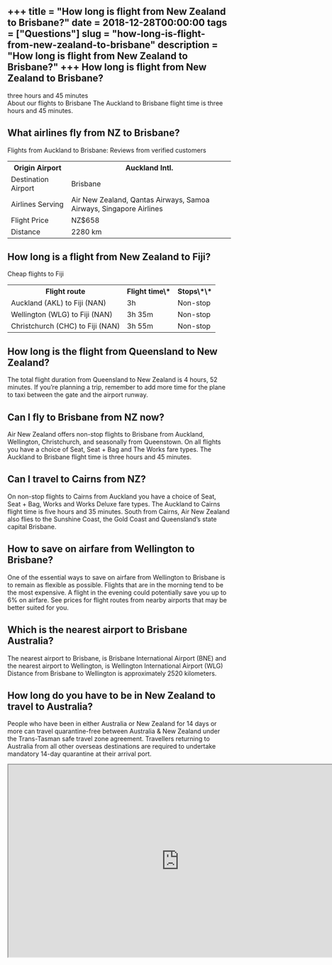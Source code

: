 +++
title = "How long is flight from New Zealand to Brisbane?"
date = 2018-12-28T00:00:00
tags = ["Questions"]
slug = "how-long-is-flight-from-new-zealand-to-brisbane"
description = "How long is flight from New Zealand to Brisbane?"
+++
How long is flight from New Zealand to Brisbane?
------------------------------------------------

three hours and 45 minutes  
About our flights to Brisbane The Auckland to Brisbane flight time is three hours and 45 minutes.

What airlines fly from NZ to Brisbane?
--------------------------------------

Flights from Auckland to Brisbane: Reviews from verified customers

<table><tr><th>Origin Airport</th><th>Auckland Intl.</th></tr><tr><td>Destination Airport</td><td>Brisbane</td></tr><tr><td>Airlines Serving</td><td>Air New Zealand, Qantas Airways, Samoa Airways, Singapore Airlines</td></tr><tr><td>Flight Price</td><td>NZ$658</td></tr><tr><td>Distance</td><td>2280 km</td></tr></table>

How long is a flight from New Zealand to Fiji?
----------------------------------------------

Cheap flights to Fiji

<table><tr><th>Flight route</th><th>Flight time\*</th><th>Stops\*\*</th></tr><tr><td>Auckland (AKL) to Fiji (NAN)</td><td>3h</td><td>Non-stop</td></tr><tr><td>Wellington (WLG) to Fiji (NAN)</td><td>3h 35m</td><td>Non-stop</td></tr><tr><td>Christchurch (CHC) to Fiji (NAN)</td><td>3h 55m</td><td>Non-stop</td></tr></table>

How long is the flight from Queensland to New Zealand?
------------------------------------------------------

The total flight duration from Queensland to New Zealand is 4 hours, 52 minutes. If you’re planning a trip, remember to add more time for the plane to taxi between the gate and the airport runway.

Can I fly to Brisbane from NZ now?
----------------------------------

Air New Zealand offers non-stop flights to Brisbane from Auckland, Wellington, Christchurch, and seasonally from Queenstown. On all flights you have a choice of Seat, Seat + Bag and The Works fare types. The Auckland to Brisbane flight time is three hours and 45 minutes.

Can I travel to Cairns from NZ?
-------------------------------

On non-stop flights to Cairns from Auckland you have a choice of Seat, Seat + Bag, Works and Works Deluxe fare types. The Auckland to Cairns flight time is five hours and 35 minutes. South from Cairns, Air New Zealand also flies to the Sunshine Coast, the Gold Coast and Queensland’s state capital Brisbane.

How to save on airfare from Wellington to Brisbane?
---------------------------------------------------

One of the essential ways to save on airfare from Wellington to Brisbane is to remain as flexible as possible. Flights that are in the morning tend to be the most expensive. A flight in the evening could potentially save you up to 6% on airfare. See prices for flight routes from nearby airports that may be better suited for you.

Which is the nearest airport to Brisbane Australia?
---------------------------------------------------

The nearest airport to Brisbane, is Brisbane International Airport (BNE) and the nearest airport to Wellington, is Wellington International Airport (WLG) Distance from Brisbane to Wellington is approximately 2520 kilometers.

How long do you have to be in New Zealand to travel to Australia?
-----------------------------------------------------------------

People who have been in either Australia or New Zealand for 14 days or more can travel quarantine-free between Australia &amp; New Zealand under the Trans-Tasman safe travel zone agreement. Travellers returning to Australia from all other overseas destinations are required to undertake mandatory 14-day quarantine at their arrival port.

<iframe allow="accelerometer; autoplay; clipboard-write; encrypted-media; gyroscope; picture-in-picture" allowfullscreen="" class="__youtube_prefs__  epyt-is-override  no-lazyload" data-no-lazy="1" data-origheight="433" data-origwidth="770" data-skipgform_ajax_framebjll="" height="433" id="_ytid_21521" loading="lazy" src="https://www.youtube.com/embed/M0SBVcMh1-0?enablejsapi=1&autoplay=0&cc_load_policy=0&cc_lang_pref=&iv_load_policy=1&loop=0&modestbranding=0&rel=1&fs=1&playsinline=0&autohide=2&theme=dark&color=red&controls=1&" title="YouTube player" width="770"></iframe>